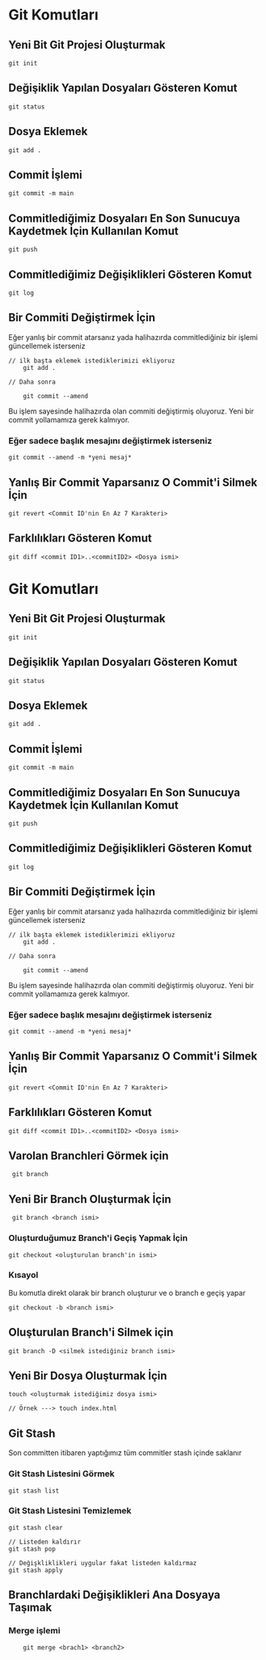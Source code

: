 # Git Komutları

## Yeni Bit Git Projesi Oluşturmak

```
git init
```

## Değişiklik Yapılan Dosyaları Gösteren Komut

```
git status
```

## Dosya Eklemek


```
git add .
```


## Commit İşlemi

```
git commit -m main
```


## Commitlediğimiz Dosyaları En Son Sunucuya Kaydetmek İçin Kullanılan Komut

```
git push
```

## Commitlediğimiz Değişiklikleri Gösteren Komut

```
git log
```

## Bir Commiti Değiştirmek İçin

Eğer yanlış bir commit atarsanız yada halihazırda commitlediğiniz bir işlemi
güncellemek isterseniz

```
// ilk başta eklemek istediklerimizi ekliyoruz
    git add . 

// Daha sonra 

    git commit --amend
```
Bu işlem sayesinde halihazırda olan commiti değiştirmiş oluyoruz. Yeni bir commit yollamamıza 
gerek kalmıyor.

### Eğer sadece başlık mesajını değiştirmek isterseniz

    git commit --amend -m *yeni mesaj*


## Yanlış Bir Commit Yaparsanız O Commit'i Silmek İçin

```
git revert <Commit ID'nin En Az 7 Karakteri>
```

## Farklılıkları Gösteren Komut

```
git diff <commit ID1>..<commitID2> <Dosya ismi>
```

# Git Komutları

## Yeni Bit Git Projesi Oluşturmak

```
git init
```

## Değişiklik Yapılan Dosyaları Gösteren Komut

```
git status
```

## Dosya Eklemek

```
git add .
```

## Commit İşlemi

```
git commit -m main
```

## Commitlediğimiz Dosyaları En Son Sunucuya Kaydetmek İçin Kullanılan Komut

```
git push
```

## Commitlediğimiz Değişiklikleri Gösteren Komut

```
git log
```

## Bir Commiti Değiştirmek İçin

Eğer yanlış bir commit atarsanız yada halihazırda commitlediğiniz bir işlemi
güncellemek isterseniz

```
// ilk başta eklemek istediklerimizi ekliyoruz
    git add . 

// Daha sonra 

    git commit --amend
```

Bu işlem sayesinde halihazırda olan commiti değiştirmiş oluyoruz. Yeni bir commit yollamamıza
gerek kalmıyor.

### Eğer sadece başlık mesajını değiştirmek isterseniz

    git commit --amend -m *yeni mesaj*

## Yanlış Bir Commit Yaparsanız O Commit'i Silmek İçin

```
git revert <Commit ID'nin En Az 7 Karakteri>
```

## Farklılıkları Gösteren Komut

```
git diff <commit ID1>..<commitID2> <Dosya ismi>
```

## Varolan Branchleri Görmek için

```
 git branch
```

## Yeni Bir Branch Oluşturmak İçin

```
 git branch <branch ismi>
```

### Oluşturduğumuz Branch'i Geçiş Yapmak İçin

```
git checkout <oluşturulan branch'in ismi>
```

### Kısayol

Bu komutla direkt olarak bir branch oluşturur ve o branch e geçiş yapar

```
git checkout -b <branch ismi>
```

## Oluşturulan Branch'i Silmek için

```
git branch -D <silmek istediğiniz branch ismi>
```

## Yeni Bir Dosya Oluşturmak İçin

```
touch <oluşturmak istediğimiz dosya ismi>

// Örnek ---> touch index.html
```

## Git Stash

Son committen itibaren yaptığımız tüm commitler stash içinde saklanır

### Git Stash Listesini Görmek

```
git stash list
```

### Git Stash Listesini Temizlemek

```
git stash clear
```

```
// Listeden kaldırır
git stash pop
```

```
// Değişkliklikleri uygular fakat listeden kaldırmaz
git stash apply 
```
## Branchlardaki Değişiklikleri Ana Dosyaya Taşımak

### Merge işlemi

```
    git merge <brach1> <branch2>
```
